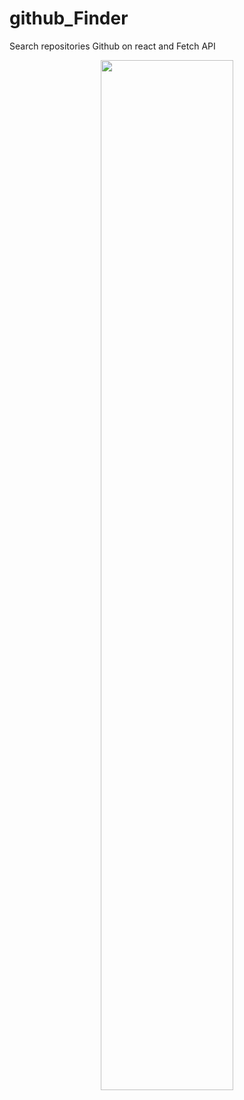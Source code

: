 # github_Finder
Search repositories Github on react and Fetch API
<p align="center">
<img src=".tela app.png" width=65% height=65%>
</p>

